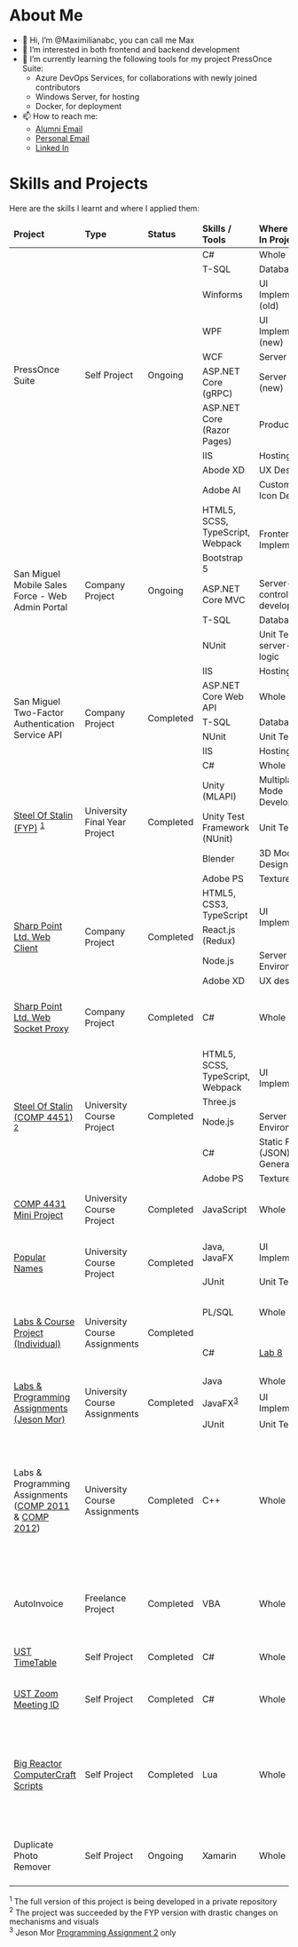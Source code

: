 # About Me

- 👋 Hi, I’m @Maximilianabc, you can call me Max
- 👀 I’m interested in both frontend and backend development
- 🌱 I’m currently learning the following tools for my project PressOnce Suite:
    - Azure DevOps Services, for collaborations with newly joined contributors
    - Windows Server, for hosting
    - Docker, for deployment
- 📫 How to reach me: 
	- [Alumni Email](mailto:hmmleung@connect.ust.hk)
	- [Personal Email](mailto:leunghomanmax@rocketmail.com)
	- [Linked In](https://www.linkedin.com/in/ho-man-max-leung-6091b7275/)

# Skills and Projects

Here are the skills I learnt and where I applied them:

<table>
	<thead>
		<tr>
			<td><b>Project</b></td>
			<td><b>Type</b></td>
			<td><b>Status</b></td>
			<td><b>Skills / Tools</b></td>
			<td><b>Where Applied In Project</b></td>
			<td><b>Short Description</b></td>
		</tr>
	</thead>
	<tbody>
<!-- PressOnce Suite-->
		<tr>
			<td rowspan="10">
				<!--<a href="https://github.com/Maximilianabc/PressOnce-Suite">PressOnce Suite</a>-->
				PressOnce Suite
			</td>
			<td rowspan="10">Self Project</td>
			<td rowspan="10">Ongoing</td>
			<td>C#</td>
			<td>Whole Project</td>
			<td rowspan="10">
				A collection of softwares designed for the web browser game called
				<a href="https://www.travian.com/international/game/playerinteraction">Travian Legends</a>
			</td>
		</tr>
		<tr>
			<td>T-SQL</td>
			<td><!--<a href="https://github.com/Maximilianabc/PressOnce-Suite/tree/master/PressOnce%20-%20Database">Database</a>-->Database</td>
		</tr>
		<tr>
			<td>Winforms</td>
			<td>UI Implementations (<!--<a href="https://github.com/Maximilianabc/PressOnce-Suite/tree/master/Old/PressOnce.Automate">old</a>-->old)</td>
		</tr>
		<tr>
			<td>WPF</td>
			<td>UI Implementations (<!--<a href="https://github.com/Maximilianabc/PressOnce-Suite/tree/master/PressOnce.Amalgamate">new</a>-->new)</td>
		</tr>
		<tr>
			<td>WCF</td>
			<td>Server API (<!--<a href="https://github.com/Maximilianabc/PressOnce-Suite/tree/master/Old/PressOnce.Amalgamate%20-%20Server">old</a>-->old)</td>
		</tr>
		<tr>
			<td>ASP.NET Core (gRPC)</td>
			<td>Server API (<!--<a href="https://github.com/Maximilianabc/PressOnce-Suite/tree/master/PressOnce.Services">new</a>-->new)</td>
		</tr>
		<tr>
			<td>ASP.NET Core (Razor Pages)</td>
			<td>
				<!--<a href="https://223.17.124.177/">Product Website</a>
				<sup><a href="#Footnote">1</a></sup>-->Product Website
			</td>
		</tr>
		<tr>
			<td>IIS</td>
			<td>Hosting</td>
		</tr>
		<tr>
			<td>Abode XD</td>
			<td>UX Designs</td>
		</tr>
		<tr>
			<td>Adobe AI</td>
			<td>Custom SVG Icon Designs</td>
		</tr>
<!-- San Miguel Projects -->
		<tr>
			<td rowspan="6">San Miguel Mobile Sales Force - Web Admin Portal</td>
			<td rowspan="6">Company Project</td>
			<td rowspan="6">Ongoing</td>
			<td>HTML5, SCSS, TypeScript, Webpack</td>
			<td rowspan="2">Frontend UI Implementation</td>
			<td rowspan="6">A web portal for sales admin operations like sales data management and report generations</td>
		</tr>
		<tr><td>Bootstrap 5</td></tr>
		<tr>
			<td>ASP.NET Core MVC</td>
			<td>Server-side controller logic development</td>
		</tr>
		<tr>
			<td>T-SQL</td>
			<td>Database</a></td>
		</tr>
		<tr>
			<td>NUnit</td>
			<td>Unit Testing server-side logic</td>
		</tr>
		<tr>
			<td>IIS</td>
			<td>Hosting</td>
		</tr>
		<tr>
			<td rowspan="4">San Miguel Two-Factor Authentication Service API</td>
			<td rowspan="4">Company Project</td>
			<td rowspan="4">Completed</td>
			<td>ASP.NET Core Web API</td>
			<td>Whole Project</td>
			<td rowspan="4">An API for authenticating users with 2FA (TOTP) which consumed by different teams</td>
		</tr>
		<tr>
			<td>T-SQL</td>
			<td>Database</a></td>
		</tr>
		<tr>
			<td>NUnit</td>
			<td>Unit Testing</td>
		</tr>
		<tr>
			<td>IIS</td>
			<td>Hosting</td>
		</tr>
<!-- FYP -->
		<tr>
			<td rowspan="5">
				<a href="https://github.com/Maximilianabc/FYP-Steel-Of-Stalin">Steel Of Stalin (FYP)</a>
				<sup><a href="#Footnote">1</a></sup>
			</td>
			<td rowspan="5">University Final Year Project</td>
			<td rowspan="5">Completed</td>
			<td>C#</td>
			<td>Whole Project</td>
			<td rowspan="5">A 3D remake of the 2D version of the game</td>
		</tr>
		<tr>
			<td>Unity (MLAPI)</td>
			<td>Multiplayer Mode Development</td>
		</tr>
		<tr>
			<td>Unity Test Framework (NUnit)</td>
			<td>Unit Testing</td>
		</tr>
		<tr>
			<td>Blender</td>
			<td>3D Model Designs</td>
		</tr>
		<tr>
			<td>Adobe PS</td>
			<td>Texture Designs</td>
		</tr>
<!-- Internship Projects -->
		<tr>
			<td rowspan="4"><a href="https://github.com/Maximilianabc/Sharp-Point-Ltd-Web-Client">Sharp Point Ltd. Web Client</a></td>
			<td rowspan="4">Company Project</td>
			<td rowspan="4">Completed</td>
			<td>HTML5, CSS3, TypeScript</td>
			<td rowspan="2">UI Implementation</td>
			<td rowspan="4">The web portal for the company's future trading system</td>
		</tr>
		<tr><td>React.js (Redux)</td></tr>
		<tr>
			<td>Node.js</td>
			<td>Server Environment</td>
		</tr>
		<tr>
			<td>Adobe XD</td>
			<td>UX design</td>
		</tr>
		<tr>
			<td><a href="https://github.com/Maximilianabc/Sharp-Point-WebSocket-To-Socket-Proxy">Sharp Point Ltd. Web Socket Proxy</a></td>
			<td>Company Project</td>
			<td>Completed</td>
			<td>C#</td>
			<td>Whole Project</td>
			<td>A simple proxy for bridging web socket (TCP) and backend UDP</td>
		</tr>
<!-- Steel Of Stalin COMP 4451 -->
		<tr>
			<td rowspan="5">
				<a href="https://github.com/Maximilianabc/Course-project-on-threejs-game-comp4451">Steel Of Stalin (COMP 4451)</a>
				<sup><a href="#Footnote">2</sup>
			</td>
			<td rowspan="5">University Course Project</td>
			<td rowspan="5">Completed</td>
			<td>HTML5, SCSS, TypeScript, Webpack</td>
			<td rowspan="2">UI Implementation</td>
			<td rowspan="5">A 2D simulataneous-turn-based strategy game with military theme</td>
		</tr>
		<tr><td>Three.js</td></tr>
		<tr>
			<td>Node.js</td>
			<td>Server Environment</td>
		</tr>
		<tr>
			<td>C#</td>
			<td>Static Files (JSON) Generation</td>
		</tr>
		<tr>
			<td>Adobe PS</td>
			<td>Texture Designs</td>
		</tr>
<!-- COMP 4431 -->
		<tr>
			<td><a href="https://github.com/Maximilianabc/COMP4431-Mini-Project">COMP 4431 Mini Project</a></td>
			<td>University Course Project</td>
			<td>Completed</td>
			<td>JavaScript</td>
			<td>Whole Project</td>
			<td>Implmentation of custom <a href="https://en.wikipedia.org/wiki/Envelope_(music)">AHDSR envelope</a></td>
		</tr>
<!-- COMP 3111 -->
		<tr>
			<td rowspan="2"><a href="https://github.com/Maximilianabc/COMP/tree/master/3111/COMP3111-Fall2020-T04">Popular Names</a></td>
			<td rowspan="2">University Course Project</td>
			<td rowspan="2">Completed</td>
			<td>Java, JavaFX</td>
			<td>UI Implementation</td>
			<td rowspan="2">Group Project for COMP 3111 - Software Engineering</td>
		</tr>
		<tr>
			<td>JUnit</td>
			<td>Unit Testing</td>
		</tr>
<!-- COMP 3311 -->
		<tr>
			<td rowspan="2"><a href="https://github.com/Maximilianabc/COMP/tree/master/3311">Labs & Course Project (Individual)</a></td>
			<td rowspan="2">University Course Assignments</td>
			<td rowspan="2">Completed</td>
			<td>PL/SQL</td>
			<td>Whole Project</td>
			<td rowspan="2">Course Assignments for COMP 3311 - Database Management Systems</td>
		</tr>
		<tr>
			<td>C#</td>
			<td><a href="https://github.com/Maximilianabc/COMP/tree/master/3311/Labs/Lab8Exercise">Lab 8</a></td>
		</tr>
<!-- COMP 3021 -->
		<tr>
			<td rowspan="3"><a href="https://github.com/Maximilianabc/COMP/tree/master/3021">Labs & Programming Assignments (Jeson Mor)</a></td>
			<td rowspan="3">University Course Assignments</td>
			<td rowspan="3">Completed</td>
			<td>Java</td>
			<td>Whole Project</td>
			<td rowspan="3">Course Assignments for COMP 3021 - Java Programming</td>
		</tr>
		<tr>
			<td>JavaFX<sup><a href="#Footnote">3</a></sup></td>
			<td>UI Implementation</td>
		</tr>
		<tr>
			<td>JUnit</td>
			<td>Unit Testing</td>
		</tr>
<!-- COMP 2011 & COMP 2012 -->
		<tr>
			<td>Labs & Programming Assignments 
				(<a href="https://github.com/Maximilianabc/COMP/tree/master/2011">COMP 2011</a> & 
				<a href="https://github.com/Maximilianabc/COMP/tree/master/2012">COMP 2012</a>)
			</td>
			<td>University Course Assignments</td>
			<td>Completed</td>
			<td>C++</td>
			<td>Whole Project</td>
			<td>Course Assignments for <br/> COMP 2011 - Programming with C++ and <br/> COMP 2012 - Object-Oriented Programming and Data Structures</td>
		</tr>
<!-- Freelance -->
		<tr>
			<td>AutoInvoice</td>
			<td>Freelance Project</td>
			<td>Completed</td>
			<td>VBA</td>
			<td>Whole Project</td>
			<td>A small tailor-made Excel plugin for automatic generating invoice</td>
		</tr>
<!-- Small Self Projects -->
		<tr>
			<td><a href="https://github.com/Maximilianabc/UST-TimeTable">UST TimeTable</a></td>
			<td>Self Project</td>
			<td>Completed</td>
			<td>C#</td>
			<td>Whole Project</td>
			<td>A small tool for fetching course timetable</td>
		</tr>
		<tr>
			<td><a href="https://github.com/Maximilianabc/UST-Zoom-Meeting-ID">UST Zoom Meeting ID</a></td>
			<td>Self Project</td>
			<td>Completed</td>
			<td>C#</td>
			<td>Whole Project</td>
			<td>A small tool for fetching course zoom meeting links</td>
		</tr>
		<tr>
			<td><a href="https://github.com/Maximilianabc/Big-Reactor-ComputerCraft-Scripts">Big Reactor ComputerCraft Scripts</a></td>
			<td>Self Project</td>
			<td>Completed</td>
			<td>Lua</td>
			<td>Whole Project</td>
			<td>Some scripts written for controlling 
				<a href="https://www.curseforge.com/minecraft/mc-mods/big-reactors#:~:text=Big%20Reactors%20emphasizes%20the%20construction,Energistics%202%2C%20and%20Minefactory%20Reloaded.">Big Reactors</a> 
				(a mod for <a href="https://www.minecraft.net/en-us/about-minecraft">Minecraft</a>) using 
				<a href="https://www.curseforge.com/minecraft/mc-mods/computercraft">ComputerCraft</a> API
			</td>
		</tr>
		<tr>
			<td>Duplicate Photo Remover</a></td>
			<td>Self Project</td>
			<td>Ongoing</td>
			<td>Xamarin</td>
			<td>Whole Project</td>
			<td>A small tool for removing duplicated Pixiv artworks saved to phones</td>
		</tr>
	</tbody>
</table>

<section id="Footnote">
	<!--<sup>1</sup> Screenshots are available in the <a href="https://github.com/Maximilianabc/PressOnce-Suite/tree/master/PressOnce.Web">repository</a> in case of website unavailability<br/>-->
	<sup>1</sup> The full version of this project is being developed in a private repository<br/>
	<sup>2</sup> The project was succeeded by the FYP version with drastic changes on mechanisms and visuals<br/>
	<sup>3</sup> Jeson Mor <a href="https://github.com/Maximilianabc/COMP/tree/master/3021/Pa2">Programming Assignment 2</a> only
</section>

<!---
Maximilianabc/Maximilianabc is a ✨ special ✨ repository because its `README.md` (this file) appears on your GitHub profile.
You can click the Preview link to take a look at your changes.
--->
